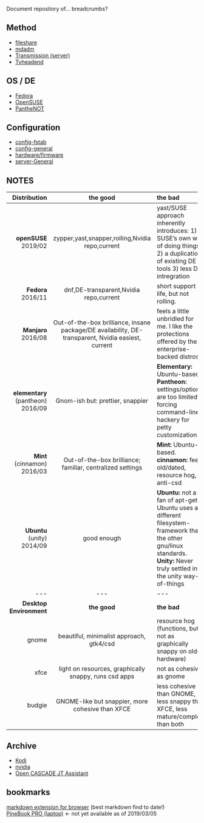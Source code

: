 Document repository of... breadcrumbs? 

## Method
- [fileshare](fileshare/README.md)  
- [mdadm](mdadm.md)  
- [Transmission (server)](server-trans.md)  
- [Tvheadend](server-tvh.md)  

## OS / DE
- [Fedora](fedora.md)  
- [OpenSUSE](opensuse.md)  
- [PantheNOT](pantheNOT/README.md)

## Configuration
- [config-fstab](fstab.md)  
- [config-general](config.md)  
- [hardware/firmware](hardware/README.md)
- [server-General](server-gen.md)  

## NOTES

Distribution	|	the good |	the bad
--:|:--:|:--
**openSUSE** 2019/02	|	zypper,yast,snapper,rolling,Nvidia repo,current	| yast/SUSE approach inherently introduces: 1) SUSE’s own way of doing things 2) a duplication of existing DE tools 3) less DE intregration
**Fedora** 2016/11	|	dnf,DE-transparent,Nvidia repo,current	| short support life, but not rolling.
**Manjaro** 2016/08	|	Out-of-the-box brilliance, insane package/DE availability, DE-transparent, Nvidia easiest, current	| feels a little unbridled for me. I like the protections offered by the enterprise-backed distros.
**elementary** (pantheon) 2016/09|	Gnom-ish but: prettier, snappier	| **Elementary:** Ubuntu-based. **Pantheon:** settings/options are too limited, forcing command-line hackery for petty customization
**Mint** (cinnamon) 2016/03	|	Out-of-the-box brilliance; familiar, centralized settings	| **Mint:** Ubuntu-based. **cinnamon:** feels old/dated, resource hog, anti-csd
**Ubuntu** (unity) 2014/09	|	good enough	| **Ubuntu:** not a fan of apt-get, Ubuntu uses a different filesystem-framework than the other gnu/linux standards. **Unity:** Never truly settled into the unity way-of-things
--- | --- | ---
**Desktop Environment**	|	**the good**	|	**the bad**
gnome	|	beautiful, minimalist approach, gtk4/csd | resource hog (functions, but not as graphically snappy on older hardware)
xfce	|	light on resources, graphically snappy, runs csd apps | not as cohesive as gnome
budgie	|	GNOME-like but snappier, more cohesive than XFCE	| less cohesive than GNOME, less snappy than XFCE, less mature/complete than both

## Archive
- [Kodi](archive/kodi-gen.md)  
- [nvidia](archive/nvidia.md)  
- [Open CASCADE JT Assistant](archive/jtviewer.md)  

## bookmarks
[markdown extension for browser](https://github.com/simov/markdown-viewer) (best markdown find to date!)  
[PineBook PRO (laptop)](https://forum.pine64.org/showthread.php?tid=7093&pid=43850#pid43850) <- not yet available as of 2019/03/05  
